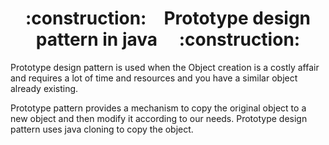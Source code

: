 <h1 align="center">:construction:&ensp;&ensp;Prototype design pattern in java&ensp;&ensp; :construction:</h1>

<p>Prototype design pattern is used when the Object creation is a costly affair and requires a lot of time and resources and you have a similar object already existing.</p>

<p>Prototype pattern provides a mechanism to copy the original object to a new object and then modify it according to our needs. Prototype design pattern uses java cloning to copy the object.</p>